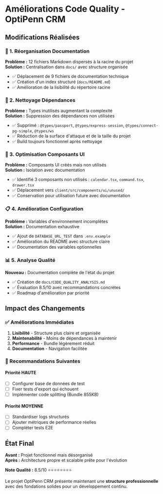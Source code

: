 # Améliorations Code Quality - OptiPenn CRM

## Modifications Réalisées

### 📁 1. Réorganisation Documentation 
**Problème :** 12 fichiers Markdown dispersés à la racine du projet  
**Solution :** Centralisation dans `docs/` avec structure organisée

- ✅ Déplacement de 9 fichiers de documentation technique
- ✅ Création d'un index structuré (`docs/README.md`)
- ✅ Amélioration de la lisibilité du répertoire racine

### 🧹 2. Nettoyage Dépendances
**Problème :** Types inutilisés augmentant la complexité  
**Solution :** Suppression des dépendances non utilisées

- ✅ Supprimé : `@types/passport`, `@types/express-session`, `@types/connect-pg-simple`, `@types/ws`
- ✅ Réduction de la surface d'attaque et de la taille du projet
- ✅ Build toujours fonctionnel après nettoyage

### 🎨 3. Optimisation Composants UI
**Problème :** Composants UI créés mais non utilisés  
**Solution :** Isolation avec documentation

- ✅ Identifié 3 composants non utilisés : `calendar.tsx`, `command.tsx`, `drawer.tsx`
- ✅ Déplacement vers `client/src/components/ui/unused/`
- ✅ Conservation pour utilisation future avec documentation

### 📋 4. Amélioration Configuration
**Problème :** Variables d'environnement incomplètes  
**Solution :** Documentation exhaustive

- ✅ Ajout de `DATABASE_URL_TEST` dans `.env.example`
- ✅ Amélioration du README avec structure claire
- ✅ Documentation des variables optionnelles

### 📊 5. Analyse Qualité
**Nouveau :** Documentation complète de l'état du projet

- ✅ Création de `docs/CODE_QUALITY_ANALYSIS.md`
- ✅ Évaluation 8.5/10 avec recommandations concrètes
- ✅ Roadmap d'amélioration par priorité

## Impact des Changements

### ✅ Améliorations Immédiates
1. **Lisibilité** - Structure plus claire et organisée
2. **Maintenabilité** - Moins de dépendances à maintenir  
3. **Performance** - Bundle légèrement réduit
4. **Documentation** - Navigation facilitée

### 🔄 Recommandations Suivantes

#### Priorité HAUTE
- [ ] Configurer base de données de test
- [ ] Fixer tests d'export qui échouent
- [ ] Implémenter code splitting (Bundle 855KB)

#### Priorité MOYENNE  
- [ ] Standardiser logs structurés
- [ ] Ajouter métriques de performance réelles
- [ ] Compléter tests E2E

## État Final

**Avant :** Projet fonctionnel mais désorganisé  
**Après :** Architecture propre et scalable prête pour l'évolution

**Note Qualité :** 8.5/10 ⭐⭐⭐⭐⭐⭐⭐⭐

Le projet OptiPenn CRM présente maintenant une **structure professionnelle** avec des fondations solides pour un développement continu.
